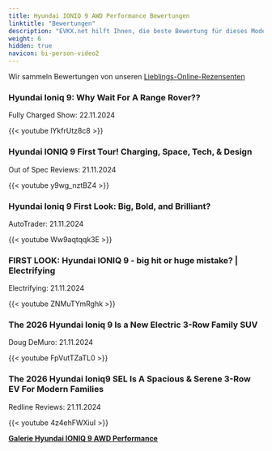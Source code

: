 ```yaml
---
title: Hyundai IONIQ 9 AWD Performance Bewertungen
linktitle: "Bewertungen"
description: "EVKX.net hilft Ihnen, die beste Bewertung für dieses Modell zu finden."
weight: 6
hidden: true
navicon: bi-person-video2
---
```

Wir sammeln Bewertungen von unseren [Lieblings-Online-Rezensenten](../../../../../guides/evreviewers/)

<div class="container text-center shadow p-2 pe-4 mb-5 bg-body-tertiary rounded border">
<h3>Hyundai Ioniq 9: Why Wait For A Range Rover??</h3>
<p>Fully Charged Show: 22.11.2024</p>

{{< youtube lYkfrUtz8c8 >}}

</div>
<div class="container text-center shadow p-2 pe-4 mb-5 bg-body-tertiary rounded border">
<h3>Hyundai IONIQ 9 First Tour! Charging, Space, Tech, &amp; Design</h3>
<p>Out of Spec Reviews: 21.11.2024</p>

{{< youtube y9wg_nztBZ4 >}}

</div>
<div class="container text-center shadow p-2 pe-4 mb-5 bg-body-tertiary rounded border">
<h3>Hyundai Ioniq 9 First Look: Big, Bold, and Brilliant?</h3>
<p>AutoTrader: 21.11.2024</p>

{{< youtube Ww9aqtqqk3E >}}

</div>
<div class="container text-center shadow p-2 pe-4 mb-5 bg-body-tertiary rounded border">
<h3>FIRST LOOK: Hyundai IONIQ 9 - big hit or huge mistake? | Electrifying</h3>
<p>Electrifying: 21.11.2024</p>

{{< youtube ZNMuTYmRghk >}}

</div>
<div class="container text-center shadow p-2 pe-4 mb-5 bg-body-tertiary rounded border">
<h3>The 2026 Hyundai Ioniq 9 Is a New Electric 3-Row Family SUV</h3>
<p>Doug DeMuro: 21.11.2024</p>

{{< youtube FpVutTZaTL0 >}}

</div>
<div class="container text-center shadow p-2 pe-4 mb-5 bg-body-tertiary rounded border">
<h3>The 2026 Hyundai Ioniq9 SEL Is A Spacious &amp; Serene 3-Row EV For Modern Families</h3>
<p>Redline Reviews: 21.11.2024</p>

{{< youtube 4z4ehFWXiuI >}}

</div>
<div class="mt-3 mb-3">
<a href="../gallery/" class="text-decoration-none text-black">
<strong><i class="bi-arrow-left"></i>Galerie  </strong>
</a>
<a href="../" class="text-decoration-none text-black float-end">
<strong>Hyundai IONIQ 9 AWD Performance <i class="bi-arrow-right"></i></strong>
</a>
</div>
